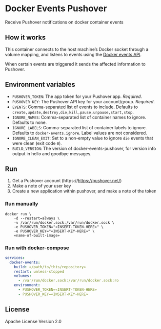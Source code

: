 # Docker Events Pushover
Receive Pushover notifications on docker container events

## How it works

This container connects to the host machine’s Docker socket through a volume mapping, and listens to events using the [Docker events API](https://docs.docker.com/engine/api/v1.41/#operation/SystemEvents).

When certain events are triggered it sends the affected information to Pushover.  

## Environment variables

* `PUSHOVER_TOKEN`: The app token for your Pushover app. _Required_.
* `PUSHOVER_KEY`: The Pushover API key for your account/group. _Required_.
* `EVENTS`: Comma-separated list of events to include. Defaults to `create,update,destroy,die,kill,pause,unpause,start,stop`.
* `IGNORE_NAMES`: Comma-separated list of container names to ignore. Defaults to none.
* `IGNORE_LABELS`: Comma-separated list of container labels to ignore. Defaults to `docker-events.ignore`. Label values are not considered.
* `IGNORE_CLEAN_EXIT`: Set to a non-empty value to ignore `die` events that were clean (exit code `0`).
* `BUILD_VERSION`: The version of docker-events-pushover, for version info output in hello and goodbye messages.

## Run

1. Get a Pushover account (https://https://pushover.net/)
2. Make a note of your user key
3. Create a new application within pushover, and make a note of the token

### Run manually

```shell
docker run \
    -d --restart=always \
    -v /var/run/docker.sock:/var/run/docker.sock \
    -e PUSHOVER_TOKEN="«INSERT-TOKEN-HERE»" \
    -e PUSHOVER_KEY="«INSERT-KEY-HERE»" \
    «name-of-built-image»
```

### Run with docker-compose

```yml 
services:
  docker-events:
    build: «/path/to/this/repository»
    restart: unless-stopped
    volumes:
      - /var/run/docker.sock:/var/run/docker.sock:ro
    environment:
      - PUSHOVER_TOKEN=«INSERT-TOKEN-HERE»
      - PUSHOVER_KEY=«INSERT-KEY-HERE»

```

## License
Apache License Version 2.0
